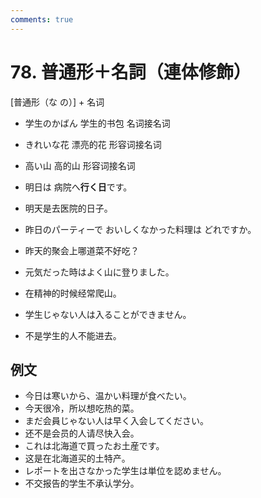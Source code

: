 ```yaml
---
comments: true
---
```


# 78. 普通形＋名詞（連体修飾）

[普通形（な の）] + 名词

- 学生のかばん  学生的书包 名词接名词
- きれいな花 漂亮的花 形容词接名词
- 高い山 高的山 形容词接名词

- 明日は 病院へ**行く日**です。
- 明天是去医院的日子。
- 昨日のパーティーで おいしくなかった料理は どれですか。
- 昨天的聚会上哪道菜不好吃？
- 元気だった時はよく山に登りました。
- 在精神的时候经常爬山。
- 学生じゃない人は入ることができません。
- 不是学生的人不能进去。

## 例文

- 今日は寒いから、温かい料理が食べたい。
- 今天很冷，所以想吃热的菜。
- まだ会員じゃない人は早く入会してください。
- 还不是会员的人请尽快入会。
- これは北海道で買ったお土産です。
- 这是在北海道买的土特产。
- レポートを出さなかった学生は単位を認めません。
- 不交报告的学生不承认学分。
